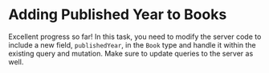 # Adding Published Year to Books

Excellent progress so far! In this task, you need to modify the server code to include a new field, `publishedYear`, in the `Book` type and handle it within the existing query and mutation. Make sure to update queries to the server as well.